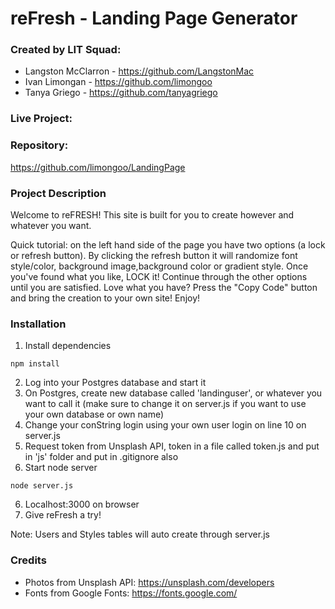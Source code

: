 # reFresh - Landing Page Generator

### Created by LIT Squad:
- Langston McClarron - https://github.com/LangstonMac
- Ivan Limongan - https://github.com/limongoo
- Tanya Griego - https://github.com/tanyagriego


### Live Project:

### Repository: 
https://github.com/limongoo/LandingPage

### Project Description
Welcome to reFRESH! This site is built for you to create however and whatever you want.

Quick tutorial: on the left hand side of the page you have two options (a lock or refresh button). By clicking the refresh button it will randomize font style/color, background image,background color or gradient style. Once you've found what you like, LOCK it! Continue through the other options until you are satisfied. Love what you have? Press the "Copy Code" button and bring the creation to your own site! Enjoy!

### Installation
1. Install dependencies 
```
npm install
```
2. Log into your Postgres database and start it
2. On Postgres, create new database called 'landinguser', or whatever you want to call it (make sure to change it on server.js if you want to use your own database or own name)
3. Change your conString login using your own user login on line 10 on server.js
4. Request token from Unsplash API, token in a file called token.js and put in 'js' folder and put in .gitignore also
5. Start node server
```
node server.js
```
6. Localhost:3000 on browser
7. Give reFresh a try!

Note: Users and Styles tables will auto create through server.js

### Credits
- Photos from Unsplash API: https://unsplash.com/developers
- Fonts from Google Fonts: https://fonts.google.com/